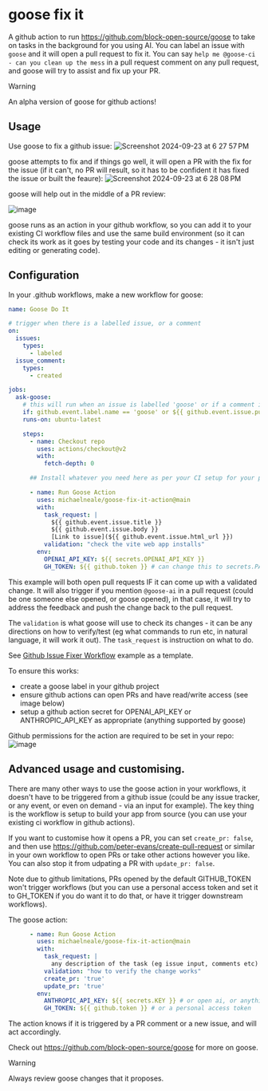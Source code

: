 # goose fix it

A github action to run https://github.com/block-open-source/goose to take on tasks in the background for you using AI.
You can label an issue with `goose` and it will open a pull request to fix it. 
You can say `help me @goose-ci - can you clean up the mess` in a pull request comment on any pull request, and goose will try to assist and fix up your PR.

> [!WARNING]
> An alpha version of goose for github actions!

## Usage

Use goose to fix a github issue:
![Screenshot 2024-09-23 at 6 27 57 PM](https://github.com/user-attachments/assets/b41d39d3-c6da-4f64-8673-96af75348036)

goose attempts to fix and if things go well, it will open a PR with the fix for the issue (if it can't, no PR will result, so it has to be confident it has fixed the issue or built the feaure):
![Screenshot 2024-09-23 at 6 28 08 PM](https://github.com/user-attachments/assets/e7204eed-e379-4507-8cf4-77362a1ad243)

goose will help out in the middle of a PR review: 

![image](https://github.com/user-attachments/assets/d615d226-beee-43f5-b894-9a6255dac0e3)

goose runs as an action in your github workflow, so you can add it to your existing CI workflow files and use the same build environment (so it can check its work as it goes by testing your code and its changes - it isn't just editing or generating code).

## Configuration

In your .github workflows, make a new workflow for goose:

```yaml
name: Goose Do It

# trigger when there is a labelled issue, or a comment 
on:
  issues:
    types:
      - labeled
  issue_comment:
    types:
      - created      

jobs:
  ask-goose:
    # this will run when an issue is labelled 'goose' or if a comment in a pull request asks for help from @goose-ai
    if: github.event.label.name == 'goose' or ${{ github.event.issue.pull_request && contains(github.event.comment.body, '@goose-ai') }}
    runs-on: ubuntu-latest

    steps:
      - name: Checkout repo
        uses: actions/checkout@v2
        with:
          fetch-depth: 0

      ## Install whatever you need here as per your CI setup for your project

      - name: Run Goose Action
        uses: michaelneale/goose-fix-it-action@main
        with:
          task_request: |
            ${{ github.event.issue.title }}
            ${{ github.event.issue.body }}
            [Link to issue](${{ github.event.issue.html_url }})
          validation: "check the vite web app installs"          
        env:
          OPENAI_API_KEY: ${{ secrets.OPENAI_API_KEY }}
          GH_TOKEN: ${{ github.token }} # can change this to secrets.PAT if you want to trigger workflows
```

This example will both open pull requests IF it can come up with a validated change. 
It will also trigger if you mention `@goose-ai` in a pull request (could be one someone else opened, or goose opened), in that case, it will try to address the feedback and push the change back to the pull request.

The `validation` is what goose will use to check its changes - it can be any directions on how to verify/test (eg what commands to run etc, in natural language, it will work it out). The `task_request` is instruction on what to do.

See [Github Issue Fixer Workflow](.github/workflows/goose-example-workflow.yml) example as a template.

To ensure this works: 
* create a goose label in your github project
* ensure github actions can open PRs and have read/write access (see image below)
* setup a github action secret for OPENAI_API_KEY or ANTHROPIC_API_KEY as appropriate (anything supported by goose)


Github permissions for the action are required to be set in your repo:  
![image](https://github.com/user-attachments/assets/a9d0e307-2d93-4aa5-bb93-a933fb1a3231)


## Advanced usage and customising. 

There are many other ways to use the goose action in your workflows, it doesn't have to be triggered from a github issue (could be any issue tracker, or any event, or even on demand - via an input for example). The key thing is the workflow is setup to build your app from source (you can use your existing ci workflow in github actions).

If you want to customise how it opens a PR, you can set `create_pr: false`, and then use https://github.com/peter-evans/create-pull-request or similar in your own workflow to open PRs or take other actions however you like.
You can also stop it from udpating a PR with `update_pr: false`. 

Note due to github limitations, PRs opened by the default GITHUB_TOKEN won't trigger workflows (but you can use a personal access token and set it to GH_TOKEN if you do want it to do that, or have it trigger downstream workflows).

The goose action: 
```yaml
      - name: Run Goose Action
        uses: michaelneale/goose-fix-it-action@main
        with:
          task_request: |
            any description of the task (eg issue input, comments etc)
          validation: "how to verify the change works"
          create_pr: 'true'
          update_pr: 'true'
        env:
          ANTHROPIC_API_KEY: ${{ secrets.KEY }} # or open ai, or anything really
          GH_TOKEN: ${{ github.token }} # or a personal access token 
```
The action knows if it is triggered by a PR comment or a new issue, and will act accordingly. 

Check out https://github.com/block-open-source/goose for more on goose.

> [!WARNING]  
> Always review goose changes that it proposes.


